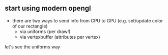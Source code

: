 ## start using modern opengl
- there are two ways to send info from CPU to GPU (e.g. set/update color of our rectangle)
    - via uniforms (per draw!)
    - via vertexbuffer (attributes per vertex) 

let's see the uniforms way
